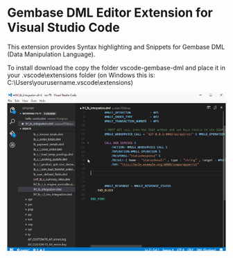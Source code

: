 # Gembase DML Editor Extension for Visual Studio Code

This extension provides Syntax highlighting and Snippets for Gembase DML (Data Manipulation Language).

To install download the copy the folder vscode-gembase-dml and place it in your .vscode\extensions folder (on Windows this is: C:\Users\yourusername\.vscode\extensions\)

![Screenshot](screenshot.gif "Screenshot")



